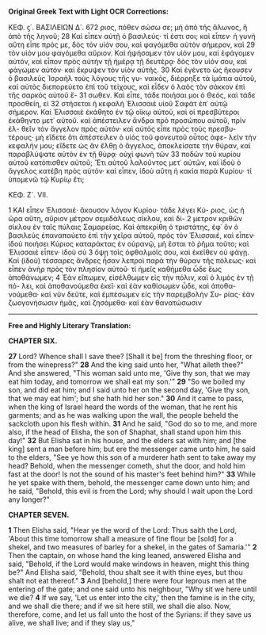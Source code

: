 **Original Greek Text with Light OCR Corrections:**

ΚΕΦ. ϛ΄. ΒΑΣΙΛΕΙΩΝ Δ΄. 672
ριος, πόθεν σώσω σε; μὴ ἀπὸ τῆς ἅλωνος, ἢ ἀπὸ τῆς ληνοῦ;
28 Καὶ εἶπεν αὐτῇ ὁ βασιλεύς· τί ἐστι σοι; καὶ εἶπεν· ἡ γυνὴ αὕτη
εἶπε πρός με, δὸς τὸν υἱόν σου, καὶ φαγόμεθα αὐτὸν σήμερον, καὶ
29 τὸν υἱόν μου φαγόμεθα αὔριον. Καὶ ἠψήσαμεν τὸν υἱόν μου, καὶ
ἐφάγομεν αὐτόν, καὶ εἶπον πρὸς αὐτὴν τῇ ἡμέρᾳ τῇ δευτέρᾳ· δὸς
τὸν υἱόν σου, καὶ φάγωμεν αὐτόν· καὶ ἔκρυψεν τὸν υἱὸν αὐτῆς.
30 Καὶ ἐγένετο ὡς ἤκουσεν ὁ βασιλεὺς Ἰσραὴλ τοὺς λόγους τῆς γυ-
ναικός, διέρρηξε τὰ ἱμάτια αὐτοῦ, καὶ αὐτὸς διεπορεύετο ἐπὶ τοῦ
τείχους, καὶ εἶδεν ὁ λαὸς τὸν σάκκον ἐπὶ τῆς σαρκὸς αὐτοῦ ἔ-
31 σωθεν. Καὶ εἶπε, τάδε ποιήσαι μοι ὁ Θεός, καὶ τάδε προσθείη, εἰ
32 στήσεται ἡ κεφαλὴ Ἑλισσαιὲ υἱοῦ Σαφὰτ ἐπ᾿ αὐτῷ σήμερον. Καὶ
Ἑλισσαιὲ ἐκάθητο ἐν τῷ οἴκῳ αὐτοῦ, καὶ οἱ πρεσβύτεροι ἐκάθηντο
μετ᾿ αὐτοῦ. καὶ ἀπέστειλεν ἄνδρα πρὸ προσώπου αὐτοῦ, πρὶν ἐλ-
θεῖν τὸν ἄγγελον πρὸς αὐτόν· καὶ αὐτὸς εἶπε πρὸς τοὺς πρεσβυ-
τέρους· μὴ εἴδετε ὅτι ἀπέστειλεν ὁ υἱὸς τοῦ φονευτοῦ οὗτος ἀφε-
λεῖν τὴν κεφαλήν μου; εἴδετε ὡς ἂν ἔλθῃ ὁ ἄγγελος, ἀποκλείσατε
τὴν θύραν, καὶ παραβλύψατε αὐτὸν ἐν τῇ θύρᾳ· οὐχὶ φωνὴ τῶν
33 ποδῶν τοῦ κυρίου αὐτοῦ κατόπισθεν αὐτοῦ; Ἔτι αὐτοῦ λαλοῦντος
μετ᾿ αὐτῶν, καὶ ἰδοὺ ὁ ἄγγελος κατέβη πρὸς αὐτόν· καὶ εἶπεν,
ἰδοὺ αὕτη ἡ κακία παρὰ Κυρίου· τί ὑπομενῶ τῷ Κυρίῳ ἔτι;

ΚΕΦ. Ζ´. VII.

1 ΚΑΙ εἶπεν Ἑλισσαιέ· ἄκουσον λόγον Κυρίου· τάδε λέγει Κύ-
ριος, ὡς ἡ ὥρα αὕτη, αὔριον μέτρον σεμιδάλεως σίκλου, καὶ δί-
2 μετρον κριθῶν σίκλου ἐν ταῖς πύλαις Σαμαρείας. Καὶ ἀπεκρίθη ὁ
τριστάτης, ἐφ᾿ ὃν ὁ βασιλεὺς ἐπαναπαύετο ἐπὶ τὴν χεῖρα αὐτοῦ,
πρὸς τὸν Ἑλισσαιέ, καὶ εἶπεν· ἰδοὺ ποιήσει Κύριος καταράκτας ἐν
οὐρανῷ, μὴ ἔσται τὸ ῥῆμα τοῦτο; καὶ Ἑλισσαιὲ εἶπεν· ἰδοὺ σὺ
3 ὄψῃ τοῖς ὀφθαλμοῖς σου, καὶ ἐκεῖθεν οὐ φάγῃ. Καὶ (ἰδοὺ) τέσσαρες
ἄνδρες ἦσαν λεπροὶ παρὰ τὴν θύραν τῆς πόλεως· καὶ εἶπεν ἀνὴρ
πρὸς τὸν πλησίον αὐτοῦ· τί ἡμεῖς καθήμεθα ὧδε ἕως ἀποθάνωμεν;
4 Ἐὰν εἴπωμεν, εἰσέλθωμεν εἰς τὴν πόλιν, καὶ ὁ λιμὸς ἐν τῇ πό-
λει, καὶ ἀποθανούμεθα ἐκεῖ· καὶ ἐὰν καθίσωμεν ὧδε, καὶ ἀποθα-
νούμεθα· καὶ νῦν δεῦτε, καὶ ἐμπέσωμεν εἰς τὴν παρεμβολὴν Συ-
ρίας· ἐὰν ζωογονήσωσιν ἡμᾶς, καὶ ζησόμεθα· καὶ ἐὰν θανατώσωσιν

---

**Free and Highly Literary Translation:**

**CHAPTER SIX.**

**27** Lord? Whence shall I save thee? [Shall it be] from the threshing floor, or from the winepress?"
**28** And the king said unto her, "What aileth thee?" And she answered, "This woman said unto me, 'Give thy son, that we may eat him today, and tomorrow we shall eat my son.'"
**29** "So we boiled my son, and did eat him; and I said unto her on the second day, 'Give thy son, that we may eat him'; but she hath hid her son."
**30** And it came to pass, when the king of Israel heard the words of the woman, that he rent his garments; and as he was walking upon the wall, the people beheld the sackcloth upon his flesh within.
**31** And he said, "God do so to me, and more also, if the head of Elisha, the son of Shaphat, shall stand upon him this day!"
**32** But Elisha sat in his house, and the elders sat with him; and [the king] sent a man before him; but ere the messenger came unto him, he said to the elders, "See ye how this son of a murderer hath sent to take away my head? Behold, when the messenger cometh, shut the door, and hold him fast at the door! Is not the sound of his master's feet behind him?"
**33** While he yet spake with them, behold, the messenger came down unto him; and he said, "Behold, this evil is from the Lord; why should I wait upon the Lord any longer?"

**CHAPTER SEVEN.**

**1** Then Elisha said, "Hear ye the word of the Lord: Thus saith the Lord, 'About this time tomorrow shall a measure of fine flour be [sold] for a shekel, and two measures of barley for a shekel, in the gates of Samaria.'"
**2** Then the captain, on whose hand the king leaned, answered Elisha and said, "Behold, if the Lord would make windows in heaven, might this thing be?" And Elisha said, "Behold, thou shalt see it with thine eyes, but thou shalt not eat thereof."
**3** And [behold,] there were four leprous men at the entering of the gate; and one said unto his neighbour, "Why sit we here until we die?
**4** If we say, 'Let us enter into the city,' then the famine is in the city, and we shall die there; and if we sit here still, we shall die also. Now, therefore, come, and let us fall unto the host of the Syrians: if they save us alive, we shall live; and if they slay us,"